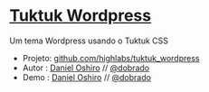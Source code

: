 # [Tuktuk Wordpress](github.com/highlabs/tuktuk_wordpress)

Um tema Wordpress usando o Tuktuk CSS

* Projeto: [github.com/highlabs/tuktuk_wordpress](github.com/highlabs/tuktuk_wordpress)
* Autor : [Daniel Oshiro](http://highlabs.net) // [@dobrado](http://twitter.com/dobrado)
* Demo : [Daniel Oshiro](http://blog.highlabs.net) // [@dobrado](http://twitter.com/dobrado)

